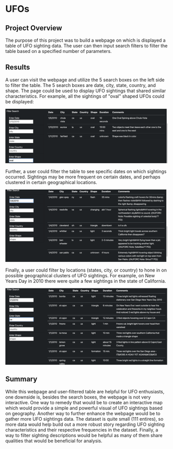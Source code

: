# UFOs

## Project Overview
The purpose of this project was to build a webpage on which is displayed a table of UFO sighting data. The user can then input search filters to filter the table based on a specified number of parameters.

## Results
A user can visit the webpage and utilize the 5 search boxes on the left side to filter the table. The 5 search boxes are date, city, state, country, and shape. The page could be used to display UFO sightings that shared similar characteristics. For example, all the sightings of "oval" shaped UFOs could be displayed:

![ovals](https://github.com/conorwhanson/UFOs/blob/main/resources/ovals.png)

Further, a user could filter the table to see specific dates on which sightings occurred. Sightings may be more frequent on certain dates, and perhaps clustered in certain geographical locations. 

![dates](https://github.com/conorwhanson/UFOs/blob/main/resources/date.png)

Finally, a user could filter by locations (states, city, or country) to hone in on possible geographical clusters of UFO sightings. For example, on New Years Day in 2010 there were quite a few sightings in the state of California.

![new_years_ca](https://github.com/conorwhanson/UFOs/blob/main/resources/new_years_ca.png)

## Summary
While this webpage and user-filtered table are helpful for UFO enthusiasts, one downside is, besides the search boxes, the webpage is not very interactive. One way to remedy that would be to create an interactive map which would provide a simple and powerful visual of UFO sightings based on geography. Another way to further enhance the webpage would be to gather more UFO sightings data. The dataset is quite small (111 entires), so more data would help build out a more robust story regarding UFO sighting characteristics and their respective frequencies in the dataset. Finally, a way to filter sighting descriptions would be helpful as many of them share qualities that would be beneficial for analysis.

